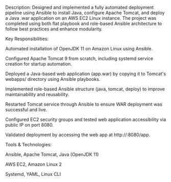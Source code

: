 Description:
Designed and implemented a fully automated deployment pipeline using Ansible to install Java, configure Apache Tomcat, and deploy a Java .war application on an AWS EC2 Linux instance. The project was completed using both flat playbook and role-based Ansible architecture to follow best practices and enhance modularity.

Key Responsibilities:

Automated installation of OpenJDK 11 on Amazon Linux using Ansible.

Configured Apache Tomcat 9 from scratch, including systemd service creation for startup automation.

Deployed a Java-based web application (app.war) by copying it to Tomcat's webapps/ directory using Ansible playbooks.

Implemented role-based Ansible structure (java, tomcat, deploy) to improve maintainability and reusability.

Restarted Tomcat service through Ansible to ensure WAR deployment was successful and live.

Configured EC2 security groups and tested web application accessibility via public IP on port 8080.

Validated deployment by accessing the web app at http://<EC2-IP>:8080/app.

Tools & Technologies:

Ansible, Apache Tomcat, Java (OpenJDK 11)

AWS EC2, Amazon Linux 2

Systemd, YAML, Linux CLI

